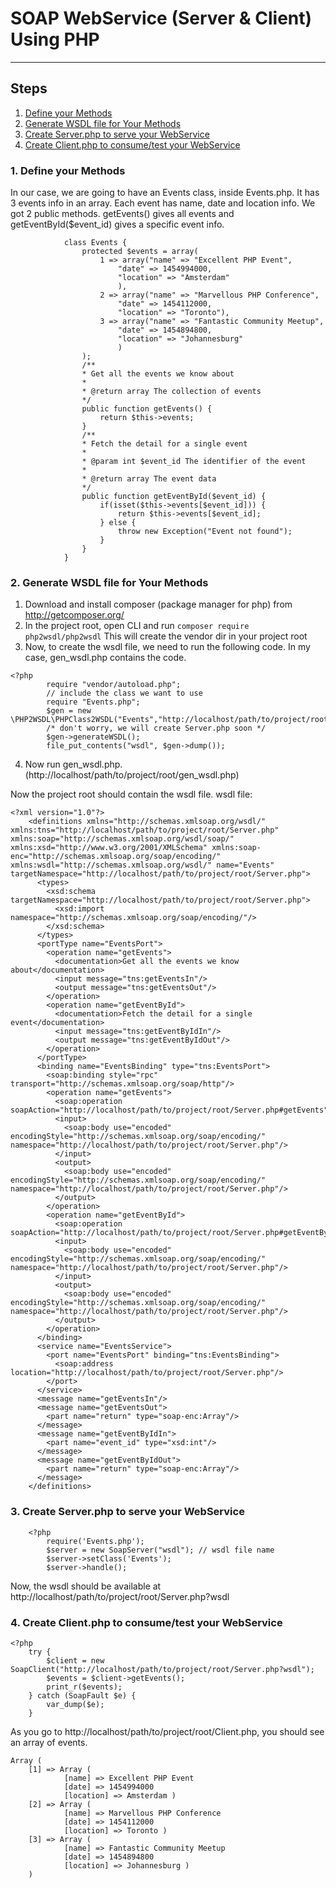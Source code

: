 # SOAP WebService (Server & Client) Using PHP
---
## Steps

1.  [Define your Methods](#1-define-your-methods)
2.  [Generate WSDL file for Your Methods](#2-generate-wsdl-file-for-your-methods)
3.  [Create Server.php to serve your WebService](#3-create-serverphp-to-serve-your-webservice)
4.  [Create Client.php to consume/test your WebService](#4-create-clientphp-to-consumetest-your-webservice)

### 1. Define your Methods

In our case, we are going to have an Events class, inside Events.php. It has 3 events info in an array. Each event has name, date and location info. We got 2 public methods. getEvents() gives all events and getEventById($event_id) gives a specific event info.

```        <?php
            class Events {
                protected $events = array(
                    1 => array("name" => "Excellent PHP Event",
                        "date" => 1454994000,
                        "location" => "Amsterdam"
                        ),
                    2 => array("name" => "Marvellous PHP Conference",
                        "date" => 1454112000,
                        "location" => "Toronto"),
                    3 => array("name" => "Fantastic Community Meetup",
                        "date" => 1454894800,
                        "location" => "Johannesburg"
                        )
                );
                /**
                * Get all the events we know about
                *
                * @return array The collection of events
                */
                public function getEvents() {
                    return $this->events;
                }
                /**
                * Fetch the detail for a single event
                *
                * @param int $event_id The identifier of the event
                *
                * @return array The event data
                */
                public function getEventById($event_id) {
                    if(isset($this->events[$event_id])) {
                        return $this->events[$event_id];
                    } else {
                        throw new Exception("Event not found");
                    }
                }
            }
```

### 2. Generate WSDL file for Your Methods

1.  Download and install composer (package manager for php) from http://getcomposer.org/
2.  In the project root, open CLI and run `composer require php2wsdl/php2wsdl` This will create the vendor dir in your project root
3.  Now, to create the wsdl file, we need to run the following code. In my case, gen_wsdl.php contains the code.
```
<?php
        require "vendor/autoload.php";
        // include the class we want to use
        require "Events.php";
        $gen = new \PHP2WSDL\PHPClass2WSDL("Events","http://localhost/path/to/project/root/Server.php"); 
        /* don't worry, we will create Server.php soon */
        $gen->generateWSDL();
        file_put_contents("wsdl", $gen->dump());
```
4.  Now run gen_wsdl.php. (http://localhost/path/to/project/root/gen_wsdl.php)

Now the project root should contain the wsdl file.
wsdl file:
```
<?xml version="1.0"?>
    <definitions xmlns="http://schemas.xmlsoap.org/wsdl/" xmlns:tns="http://localhost/path/to/project/root/Server.php" xmlns:soap="http://schemas.xmlsoap.org/wsdl/soap/" xmlns:xsd="http://www.w3.org/2001/XMLSchema" xmlns:soap-enc="http://schemas.xmlsoap.org/soap/encoding/" xmlns:wsdl="http://schemas.xmlsoap.org/wsdl/" name="Events" targetNamespace="http://localhost/path/to/project/root/Server.php">
      <types>
        <xsd:schema targetNamespace="http://localhost/path/to/project/root/Server.php">
          <xsd:import namespace="http://schemas.xmlsoap.org/soap/encoding/"/>
        </xsd:schema>
      </types>
      <portType name="EventsPort">
        <operation name="getEvents">
          <documentation>Get all the events we know about</documentation>
          <input message="tns:getEventsIn"/>
          <output message="tns:getEventsOut"/>
        </operation>
        <operation name="getEventById">
          <documentation>Fetch the detail for a single event</documentation>
          <input message="tns:getEventByIdIn"/>
          <output message="tns:getEventByIdOut"/>
        </operation>
      </portType>
      <binding name="EventsBinding" type="tns:EventsPort">
        <soap:binding style="rpc" transport="http://schemas.xmlsoap.org/soap/http"/>
        <operation name="getEvents">
          <soap:operation soapAction="http://localhost/path/to/project/root/Server.php#getEvents"/>
          <input>
            <soap:body use="encoded" encodingStyle="http://schemas.xmlsoap.org/soap/encoding/" namespace="http://localhost/path/to/project/root/Server.php"/>
          </input>
          <output>
            <soap:body use="encoded" encodingStyle="http://schemas.xmlsoap.org/soap/encoding/" namespace="http://localhost/path/to/project/root/Server.php"/>
          </output>
        </operation>
        <operation name="getEventById">
          <soap:operation soapAction="http://localhost/path/to/project/root/Server.php#getEventById"/>
          <input>
            <soap:body use="encoded" encodingStyle="http://schemas.xmlsoap.org/soap/encoding/" namespace="http://localhost/path/to/project/root/Server.php"/>
          </input>
          <output>
            <soap:body use="encoded" encodingStyle="http://schemas.xmlsoap.org/soap/encoding/" namespace="http://localhost/path/to/project/root/Server.php"/>
          </output>
        </operation>
      </binding>
      <service name="EventsService">
        <port name="EventsPort" binding="tns:EventsBinding">
          <soap:address location="http://localhost/path/to/project/root/Server.php"/>
        </port>
      </service>
      <message name="getEventsIn"/>
      <message name="getEventsOut">
        <part name="return" type="soap-enc:Array"/>
      </message>
      <message name="getEventByIdIn">
        <part name="event_id" type="xsd:int"/>
      </message>
      <message name="getEventByIdOut">
        <part name="return" type="soap-enc:Array"/>
      </message>
    </definitions>
```

### 3. Create Server.php to serve your WebService

```
    <?php
        require('Events.php');
        $server = new SoapServer("wsdl"); // wsdl file name
        $server->setClass('Events');
        $server->handle();
```
Now, the wsdl should be available at  http://localhost/path/to/project/root/Server.php?wsdl

### 4. Create Client.php to consume/test your WebService
```
<?php
    try {
        $client = new SoapClient("http://localhost/path/to/project/root/Server.php?wsdl");
        $events = $client->getEvents();
        print_r($events);
    } catch (SoapFault $e) {
        var_dump($e);
    }

```

As you go to http://localhost/path/to/project/root/Client.php, you should see an array of events.
```
Array ( 
    [1] => Array ( 
            [name] => Excellent PHP Event 
            [date] => 1454994000 
            [location] => Amsterdam ) 
    [2] => Array ( 
            [name] => Marvellous PHP Conference 
            [date] => 1454112000 
            [location] => Toronto ) 
    [3] => Array ( 
            [name] => Fantastic Community Meetup 
            [date] => 1454894800 
            [location] => Johannesburg ) 
    ) 
```
